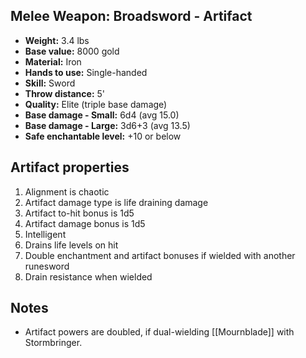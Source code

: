 ## Melee Weapon: Broadsword - Artifact

- **Weight:**                 3.4 lbs
- **Base value:**             8000 gold
- **Material:**               Iron
- **Hands to use:**           Single-handed
- **Skill:**                  Sword
- **Throw distance:**         5'
- **Quality:**                Elite (triple base damage)
- **Base damage - Small:**    6d4 (avg 15.0)
- **Base damage - Large:**    3d6+3 (avg 13.5)
- **Safe enchantable level:** +10 or below

## Artifact properties

1. Alignment is chaotic
2. Artifact damage type is life draining damage
3. Artifact to-hit bonus is 1d5
4. Artifact damage bonus is 1d5
5. Intelligent
6. Drains life levels on hit
7. Double enchantment and artifact bonuses if wielded with another runesword
8. Drain resistance when wielded

## Notes

- Artifact powers are doubled, if dual-wielding [[Mournblade]] with Stormbringer.
